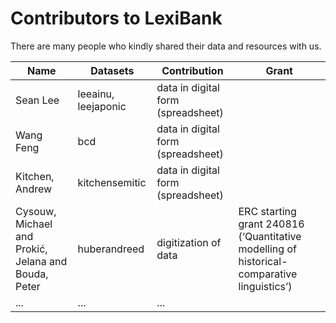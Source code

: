 # Contributors to LexiBank

There are many people who kindly shared their data and resources with us.

Name | Datasets | Contribution | Grant |
--- | --- | --- | --- 
Sean Lee | leeainu, leejaponic | data in digital form (spreadsheet) |
Wang Feng | bcd | data in digital form (spreadsheet) | 
Kitchen, Andrew | kitchensemitic | data in digital form (spreadsheet) |
Cysouw, Michael and Prokić, Jelana and Bouda, Peter | huberandreed | digitization of data | ERC starting grant 240816 (‘Quantitative modelling of historical-comparative linguistics’) 
... | ... | ...


